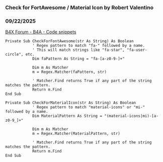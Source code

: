 ### Check for FortAwesome / Material Icon by Robert Valentino
### 09/22/2025
[B4X Forum - B4A - Code snippets](https://www.b4x.com/android/forum/threads/168741/)

```B4X
Private Sub CheckForFontAwesome(str As String) As Boolean  
            ' Regex pattern to match "fa-" followed by a name.  
            ' This will match strings like "fa-star", "fa-user-circle", etc.  
            Dim faPattern As String = "fa-[a-z0-9-]+"  
  
            Dim m As Matcher  
            m = Regex.Matcher(faPattern, str)  
  
            ' Matcher.Find returns True if any part of the string matches the pattern.  
            Return m.Find  
End Sub             
  
Private Sub CheckForMaterialIcon(str As String) As Boolean  
            ' Regex pattern to match "material-icons" or "mi-" followed by a name.  
            Dim MaterialPattern As String = "(material-icons|mi)-[a-z0-9_]+"  
  
            Dim m As Matcher  
            m = Regex.Matcher(MaterialPattern, str)  
  
            ' Matcher.Find returns True if any part of the string matches the pattern.  
            Return m.Find  
End Sub
```